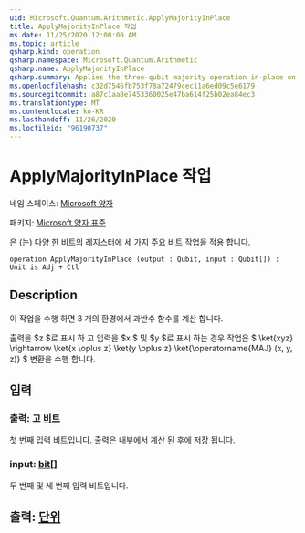 ```yaml
---
uid: Microsoft.Quantum.Arithmetic.ApplyMajorityInPlace
title: ApplyMajorityInPlace 작업
ms.date: 11/25/2020 12:00:00 AM
ms.topic: article
qsharp.kind: operation
qsharp.namespace: Microsoft.Quantum.Arithmetic
qsharp.name: ApplyMajorityInPlace
qsharp.summary: Applies the three-qubit majority operation in-place on a register of qubits.
ms.openlocfilehash: c32d7546fb753f78a72479cec11a6ed09c5e6179
ms.sourcegitcommit: a87c1aa8e7453360025e47ba614f25b02ea84ec3
ms.translationtype: MT
ms.contentlocale: ko-KR
ms.lasthandoff: 11/26/2020
ms.locfileid: "96190737"
---
```

# <a name="applymajorityinplace-operation"></a>ApplyMajorityInPlace 작업

네임 스페이스: [Microsoft 양자](xref:Microsoft.Quantum.Arithmetic)

패키지: [Microsoft 양자 표준](https://nuget.org/packages/Microsoft.Quantum.Standard)


은 (는) 다양 한 비트의 레지스터에 세 가지 주요 비트 작업을 적용 합니다.

```qsharp
operation ApplyMajorityInPlace (output : Qubit, input : Qubit[]) : Unit is Adj + Ctl
```


## <a name="description"></a>Description

이 작업을 수행 하면 3 개의 환경에서 과반수 함수를 계산 합니다.

출력을 $z $로 표시 하 고 입력을 $x $ 및 $y $로 표시 하는 경우 작업은 $ \ket{xyz} \rightarrow \ket{x \oplus z} \ket{y \oplus z} \ket{\operatorname{MAJ} (x, y, z)} $ 변환을 수행 합니다.

## <a name="input"></a>입력

### <a name="output--qubit"></a>출력: 고 [비트](xref:microsoft.quantum.lang-ref.qubit)

첫 번째 입력 비트입니다. 출력은 내부에서 계산 된 후에 저장 됩니다.


### <a name="input--qubit"></a>input: [bit](xref:microsoft.quantum.lang-ref.qubit)[]

두 번째 및 세 번째 입력 비트입니다.



## <a name="output--unit"></a>출력: [단위](xref:microsoft.quantum.lang-ref.unit)


